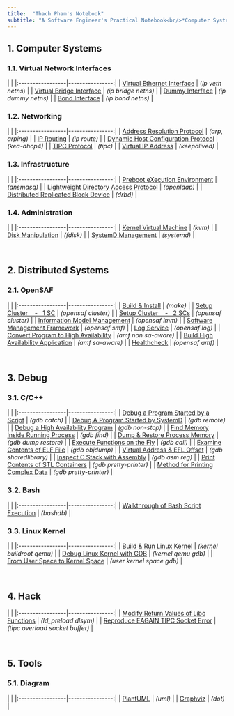 ```yaml
---
title:  "Thach Pham's Notebook"
subtitle: "A Software Engineer's Practical Notebook<br/>*Computer Systems - Distributed Systems - Software Debugging*"
---
```



## 1. Computer Systems
### 1.1. Virtual Network Interfaces
| |
|:-----------------|----------------:|
| [Virtual Ethernet Interface](html/veth.html) | (*ip veth netns*) |
| [Virtual Bridge Interface](html/vbridge.html) | *(ip bridge netns)* |
| [Dummy Interface](html/vdummy-interface.html) | *(ip dummy netns)* |
| [Bond Interface](html/vbond-interface.html) | *(ip bond netns)* |


### 1.2. Networking
| |
|:-----------------|----------------:|
| [Address Resolution Protocol](html/arp.html) | *(arp, arping)* |
| [IP Routing](html/ip-routing.html) | *(ip route)* |
| [Dynamic Host Configuration Protocol](html/dhcp.html) | *(kea-dhcp4)* |
| [TIPC Protocol](html/tipc.html) | *(tipc)* |
| [Virtual IP Address](html/vip.html) | *(keepalived)* |


### 1.3. Infrastructure
| |
|:-----------------|----------------:|
| [Preboot eXecution Environment](html/pxe.html) | *(dnsmasq)* |
| [Lightweight Directory Access Protocol](html/ldap.html) | *(openldap)* |
| [Distributed Replicated Block Device](html/drbd.html) | *(drbd)* |


### 1.4. Administration
| |
|:-----------------|----------------:|
| [Kernel Virtual Machine](html/kvm.html)           | *(kvm)*  |
| [Disk Manipulation](html/fdisk.html)   | *(fdisk)*  |
| [SystemD Management](html/systemd.html)           | *(systemd)*  |

<br>


## 2. Distributed Systems
### 2.1. OpenSAF
| |
|:-----------------|----------------:|
| [Build & Install](html/opensaf-install.html) | *(make)* |
| [Setup Cluster &nbsp;&nbsp; - &nbsp; 1 SC](html/opensaf-1sc.html) | *(opensaf cluster)* |
| [Setup Cluster &nbsp;&nbsp; - &nbsp; 2 SCs](html/opensaf-2sc.html) | *(opensaf cluster)* |
| [Information Model Management](html/opensaf-imm.html) | *(opensaf imm)* |
| [Software Management Framework](html/opensaf-smf.html) | *(opensaf smf)* |
| [Log Service](html/opensaf-log.html) | *(opensaf log)* |
| [Convert Program to High Availability](html/opensaf-amf-non-sa-aware.html) | *(amf non sa-aware)* |
| [Build High Availability Application](html/opensaf-amf-sa-aware.html) | *(amf sa-aware)* |
| [Healthcheck](html/opensaf-healthcheck.html) | *(opensaf amf)* |

<br>


## 3. Debug
### 3.1. C/C++
| |
|:-----------------|----------------:|
| [Debug a Program Started by a Script](html/gdb-program-started-by-script.html)    | *(gdb catch)*     |
| [Debug A Program Started by SystemD](html/gdb-program-started-by-systemd.html)    | *(gdb remote)*    |
| [Debug a High Availability Program](html/gdb-ha-program.html) | *(gdb non-stop)* |
| [Find Memory Inside Running Process](html/gdb-find.html)                   | *(gdb find)*  |
| [Dump & Restore Process Memory](html/gdb-dump-restore.html)   | *(gdb dump restore)*  |
| [Execute Functions on the Fly](html/gdb-call.html)               | *(gdb call)*  |
| [Examine Contents of ELF File](html/elf.html)                    | *(gdb objdump)*  |
| [Virtual Address & EFL Offset](html/virtual-addr-elf-offset.html)        | *(gdb sharedlibrary)*   |
| [Inspect C Stack with Assembly](html/asm-callstack.html) | *(gdb asm reg)* |
| [Print Contents of STL Containers](html/gdb-stl.html)             | *(gdb pretty-printer)*   |
| [Method for Printing Complex Data](html/gdb-write-pp.html)             | *(gdb pretty-printer)*   |


### 3.2. Bash
| |
|:-----------------|----------------:|
| [Walkthrough of Bash Script Execution](html/bashdb.html) | *(bashdb)* |


### 3.3. Linux Kernel
| |
|:-----------------|----------------:|
| [Build & Run Linux Kernel](html/kernel_build.html) | *(kernel buildroot qemu)* |
| [Debug Linux Kernel with GDB](html/kernel_debug_gdb.html) | *(kernel qemu gdb)* |
| [From User Space to Kernel Space](html/kernel_user_to_kernel.html) | *(user kernel space gdb)* |

<br>


## 4. Hack
| |
|:-----------------|----------------:|
| [Modify Return Values of Libc Functions](html/ld_preload.html) | *(ld_preload dlsym)* |
| [Reproduce EAGAIN TIPC Socket Error](html/tipc_eagain.html) | *(tipc overload socket buffer)* |

<br>


## 5. Tools
### 5.1. Diagram
| |
|:-----------------|----------------:|
| [PlantUML](html/plantuml.html) | *(uml)* |
| [Graphviz](html/graphviz.html) | *(dot)* |


